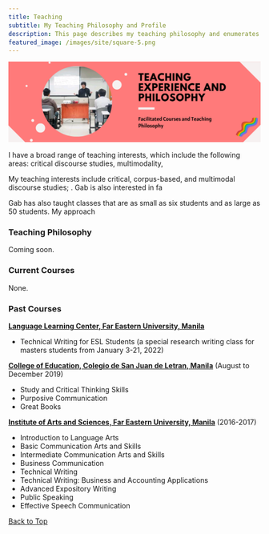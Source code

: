 ```yaml
---
title: Teaching
subtitle: My Teaching Philosophy and Profile
description: This page describes my teaching philosophy and enumerates modules I currently and previously facilitated.
featured_image: /images/site/square-5.png
---
```


![](/images/site/pagebanner/teaching.png)

I have a broad range of teaching interests, which include the following areas: critical discourse studies, multimodality, 

My teaching interests include critical, corpus-based, and multimodal discourse studies; . Gab is also interested in fa

Gab has also taught classes that are as small as six students and as large as 50 students. My approach 

### Teaching Philosophy
Coming soon.

### Current Courses
None. 

### Past Courses
[**Language Learning Center, Far Eastern University, Manila**](https://www.feu.edu.ph)
* Technical Writing for ESL Students (a special research writing class for masters students from January 3-21, 2022)

[**College of Education, Colegio de San Juan de Letran, Manila**](https://www.letran.edu.ph) (August to December 2019)
* Study and Critical Thinking Skills
* Purposive Communication
* Great Books

[**Institute of Arts and Sciences, Far Eastern University, Manila**](https://www.feu.edu.ph) (2016-2017)
* Introduction to Language Arts
* Basic Communication Arts and Skills
* Intermediate Communication Arts and Skills
* Business Communication
* Technical Writing
* Technical Writing: Business and Accounting Applications
* Advanced Expository Writing
* Public Speaking
* Effective Speech Communication

<a href="#" class="button button--large">Back to Top</a>